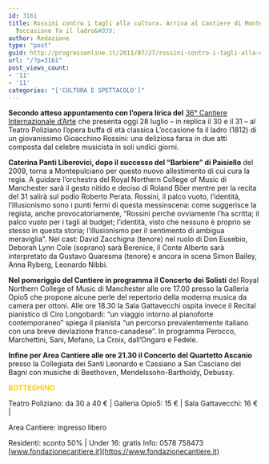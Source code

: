 ```yaml
---
id: 3161
title: Rossini contro i tagli alla cultura. Arriva al Cantiere di Montepulciano &#039;L
  ?occasione fa il ladro&#039;
author: Redazione
type: "post"
guid: http://progressonline.it/2011/07/27/rossini-contro-i-tagli-alla-cultura-arriva-al-cantiere-di-montepulciano-loccasione-fa-il-ladro/
url: "/?p=3161"
post_views_count:
- '11'
- '11'
categories: "['CULTURA E SPETTACOLO']"
---
```


**Secondo atteso appuntamento con l’opera lirica del** [36° Cantiere Internazionale d’Arte](https://www.progressonline.it/index.php?livello=&sezione=30&articolo=3527&lang=it) che presenta oggi 28 luglio – in replica il 30 e il 31 – al Teatro Poliziano l’opera buffa di età classica L’occasione fa il ladro (1812) di un giovanissimo Gioacchino Rossini: una deliziosa farsa in due atti composta dal celebre musicista in soli undici giorni.

**Caterina Panti Liberovici, dopo il successo del “Barbiere” di Paisiello** del 2009, torna a Montepulciano per questo nuovo allestimento di cui cura la regia. A guidare l’orchestra del Royal Northern College of Music di Manchester sarà il gesto nitido e deciso di Roland Böer mentre per la recita del 31 salirà sul podio Roberto Perata. Rossini, il palco vuoto, l’identità, l’illusionismo sono i punti fermi di questa messinscena: come suggerisce la regista, anche provocatoriamente, “Rossini perché ovviamente l’ha scritta; il palco vuoto per i tagli al budget; l’identità, visto che nessuno è proprio se stesso in questa storia; l’illusionismo per il sentimento di ambigua meraviglia”. Nel cast: David Zacchigna (tenore) nel ruolo di Don Eusebio, Deborah Lynn Cole (soprano) sarà Berenice, il Conte Alberto sarà interpretato da Gustavo Quaresma (tenore) e ancora in scena Simon Bailey, Anna Ryberg, Leonardo Nibbi.

**Nel pomeriggio del Cantiere in programma il Concerto dei Solisti** del Royal Northern College of Music di Manchester alle ore 17.00 presso la Galleria Opio5 che propone alcune perle del repertorio della moderna musica da camera per ottoni. Alle ore 18.30 la Sala Gattavecchi ospita invece il Recital pianistico di Ciro Longobardi: “un viaggio intorno al pianoforte contemporaneo” spiega il pianista “un percorso prevalentemente italiano con una breve deviazione franco-canadese”. In programma Perocco, Marchettini, Sani, Mefano, La Croix, dall’Ongaro e Fedele.

**Infine per Area Cantiere alle ore 21.30 il Concerto del Quartetto Ascanio** presso la Collegiata dei Santi Leonardo e Cassiano a San Casciano dei Bagni con musiche di Beethoven, Mendelssohn-Bartholdy, Debussy.

<span style="color: rgb(255, 204, 0);">  
</span>

<span style="color: rgb(255, 204, 0);">**BOTTEGHINO** </span>

Teatro Poliziano: da 30 a 40 € | Galleria Opio5: 15 € | Sala Gattavecchi: 16 € |

Area Cantiere: ingresso libero

Residenti: sconto 50% | Under 16: gratis Info: 0578 758473 [www.fondazionecantiere.it](https://www.fondazionecantiere.it)